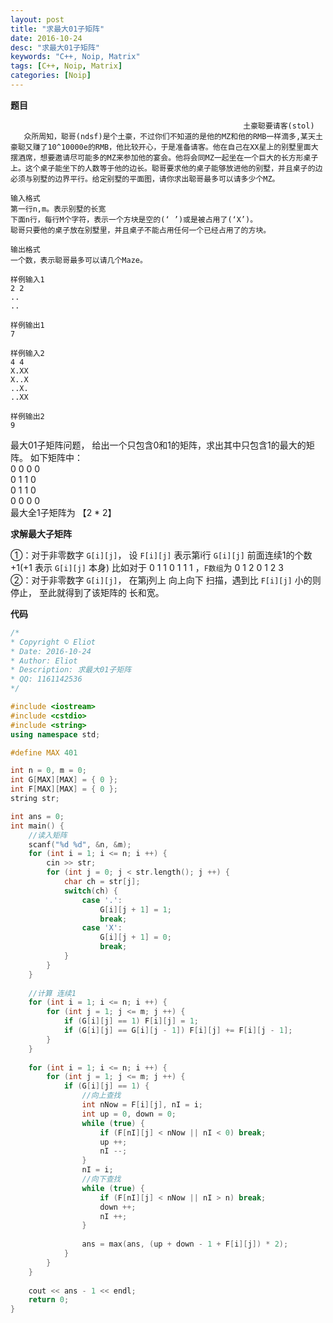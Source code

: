 ```yaml
---
layout: post
title: "求最大01子矩阵"
date: 2016-10-24
desc: "求最大01子矩阵"
keywords: "C++, Noip, Matrix"
tags: [C++, Noip, Matrix]
categories: [Noip]
---
```


**题目**

```
                            						土豪聪要请客(stol)
   众所周知，聪哥(ndsf)是个土豪，不过你们不知道的是他的MZ和他的RMB一样滴多,某天土豪聪又赚了10^10000e的RMB，他比较开心，于是准备请客。他在自己在XX星上的别墅里面大摆酒席，想要邀请尽可能多的MZ来参加他的宴会。他将会同MZ一起坐在一个巨大的长方形桌子上。这个桌子能坐下的人数等于他的边长。聪哥要求他的桌子能够放进他的别墅，并且桌子的边必须与别墅的边界平行。给定别墅的平面图，请你求出聪哥最多可以请多少个MZ。

输入格式
第一行n,m。表示别墅的长宽
下面n行，每行M个字符，表示一个方块是空的(‘ ’)或是被占用了(‘X’)。
聪哥只要他的桌子放在别墅里，并且桌子不能占用任何一个已经占用了的方块。

输出格式
一个数，表示聪哥最多可以请几个Maze。

样例输入1
2 2
..
..

样例输出1
7

样例输入2
4 4
X.XX
X..X
..X.
..XX

样例输出2
9
```

最大01子矩阵问题， 给出一个只包含0和1的矩阵，求出其中只包含1的最大的矩阵。
如下矩阵中：  
0 0 0 0  
0 1 1 0  
0 1 1 0  
0 0 0 0  
最大全1子矩阵为 【2 * 2】  

**求解最大子矩阵**

①：对于非零数字 ```G[i][j]```， 设 ```F[i][j]``` 表示第i行 ```G[i][j]``` 前面连续1的个数 +1(+1 表示 ```G[i][j]``` 本身) 比如对于 0 1 1 0 1 1 1 ，```F数组```为 0 1 2 0 1 2 3  
②：对于非零数字 ```G[i][j]```， 在第j列上 向上向下 扫描，遇到比 ```F[i][j]``` 小的则停止， 至此就得到了该矩阵的 长和宽。  

**代码**

```c++
/*
* Copyright © Eliot
* Date: 2016-10-24
* Author: Eliot
* Description: 求最大01子矩阵
* QQ: 1161142536
*/

#include <iostream>
#include <cstdio>
#include <string>
using namespace std;

#define MAX 401

int n = 0, m = 0;
int G[MAX][MAX] = { 0 };
int F[MAX][MAX] = { 0 };
string str;

int ans = 0;
int main() {
    //读入矩阵
	scanf("%d %d", &n, &m);
	for (int i = 1; i <= n; i ++) {
		cin >> str;
		for (int j = 0; j < str.length(); j ++) {
			char ch = str[j];
			switch(ch) {
				case '.':
					G[i][j + 1] = 1;
					break;
				case 'X':
					G[i][j + 1] = 0;
					break;
			}
		}
	}
	
	//计算 连续1 
	for (int i = 1; i <= n; i ++) {
		for (int j = 1; j <= m; j ++) {
			if (G[i][j] == 1) F[i][j] = 1;
			if (G[i][j] == G[i][j - 1]) F[i][j] += F[i][j - 1];
		}
	}
	
	for (int i = 1; i <= n; i ++) {
		for (int j = 1; j <= m; j ++) {
			if (G[i][j] == 1) {
				//向上查找
				int nNow = F[i][j], nI = i;
				int up = 0, down = 0;
				while (true) {
					if (F[nI][j] < nNow || nI < 0) break;
					up ++;
					nI --;
				}
				nI = i;
				//向下查找
				while (true) {
					if (F[nI][j] < nNow || nI > n) break;
					down ++;
					nI ++;
				}
				
				ans = max(ans, (up + down - 1 + F[i][j]) * 2);
			}
		}
	}
	
	cout << ans - 1 << endl;
	return 0;
}
```
